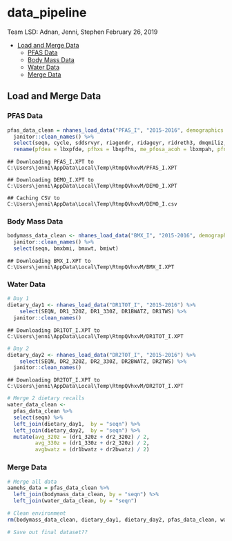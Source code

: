 data\_pipeline
================
Team LSD: Adnan, Jenni, Stephen
February 26, 2019

-   [Load and Merge Data](#load-and-merge-data)
    -   [PFAS Data](#pfas-data)
    -   [Body Mass Data](#body-mass-data)
    -   [Water Data](#water-data)
    -   [Merge Data](#merge-data)

Load and Merge Data
-------------------

### PFAS Data

``` r
pfas_data_clean = nhanes_load_data("PFAS_I", "2015-2016", demographics = TRUE) %>% 
  janitor::clean_names() %>% 
  select(seqn, cycle, sddsrvyr, riagendr, ridageyr, ridreth3, dmqmiliz, dmdeduc3, dmdeduc2, wtint2yr, wtmec2yr, lbxpfde:lbdmfosl) %>% 
  rename(pfdea = lbxpfde, pfhxs = lbxpfhs, me_pfosa_acoh = lbxmpah, pfna = lbxpfna, pfua = lbxpfua, pfdoa = lbxpfdo, n_pfoa = lbxnfoa,  sb_pfoa = lbxbfoa, n_pfos = lbxnfos,    sm_pfos = lbxmfos)
```

    ## Downloading PFAS_I.XPT to C:\Users\jenni\AppData\Local\Temp\RtmpQVhxvM/PFAS_I.XPT

    ## Downloading DEMO_I.XPT to C:\Users\jenni\AppData\Local\Temp\RtmpQVhxvM/DEMO_I.XPT

    ## Caching CSV to C:\Users\jenni\AppData\Local\Temp\RtmpQVhxvM/DEMO_I.csv

### Body Mass Data

``` r
bodymass_data_clean <- nhanes_load_data("BMX_I", "2015-2016", demographics = TRUE) %>% 
  janitor::clean_names() %>% 
  select(seqn, bmxbmi, bmxwt, bmiwt)
```

    ## Downloading BMX_I.XPT to C:\Users\jenni\AppData\Local\Temp\RtmpQVhxvM/BMX_I.XPT

### Water Data

``` r
# Day 1 
dietary_day1 <- nhanes_load_data("DR1TOT_I", "2015-2016") %>% 
    select(SEQN, DR1_320Z, DR1_330Z, DR1BWATZ, DR1TWS) %>% 
  janitor::clean_names() 
```

    ## Downloading DR1TOT_I.XPT to C:\Users\jenni\AppData\Local\Temp\RtmpQVhxvM/DR1TOT_I.XPT

``` r
# Day 2
dietary_day2 <- nhanes_load_data("DR2TOT_I", "2015-2016") %>% 
    select(SEQN, DR2_320Z, DR2_330Z, DR2BWATZ, DR2TWS) %>% 
  janitor::clean_names()
```

    ## Downloading DR2TOT_I.XPT to C:\Users\jenni\AppData\Local\Temp\RtmpQVhxvM/DR2TOT_I.XPT

``` r
# Merge 2 dietary recalls
water_data_clean <- 
  pfas_data_clean %>% 
  select(seqn) %>% 
  left_join(dietary_day1,  by = "seqn") %>% 
  left_join(dietary_day2,  by = "seqn") %>% 
  mutate(avg_320z = (dr1_320z + dr2_320z) / 2,
         avg_330z = (dr1_330z + dr2_320z) / 2,
         avgbwatz = (dr1bwatz + dr2bwatz) / 2)
```

### Merge Data

``` r
# Merge all data
aamehs_data = pfas_data_clean %>% 
  left_join(bodymass_data_clean, by = "seqn") %>% 
  left_join(water_data_clean, by = "seqn")

# Clean environment
rm(bodymass_data_clean, dietary_day1, dietary_day2, pfas_data_clean, water_data_clean)

# Save out final dataset??
```
